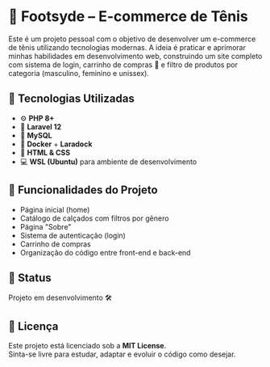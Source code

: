 # 👟 Footsyde – E-commerce de Tênis

Este é um projeto pessoal com o objetivo de desenvolver um e-commerce de tênis utilizando tecnologias modernas. A ideia é praticar e aprimorar minhas habilidades em desenvolvimento web, construindo um site completo com sistema de login, carrinho de compras 🛒 e filtro de produtos por categoria (masculino, feminino e unissex).

## 🧰 Tecnologias Utilizadas

- ⚙️ **PHP 8+**
- 🧱 **Laravel 12**
- 🐬 **MySQL**
- 🐳 **Docker** + **Laradock**
- 🎨 **HTML & CSS**
- 💻 **WSL (Ubuntu)** para ambiente de desenvolvimento

## 🔧 Funcionalidades do Projeto

- Página inicial (home)
- Catálogo de calçados com filtros por gênero
- Página "Sobre"
- Sistema de autenticação (login)
- Carrinho de compras
- Organização do código entre front-end e back-end

## 🚧 Status

Projeto em desenvolvimento 🛠️

## 📝 Licença

Este projeto está licenciado sob a **MIT License**.  
Sinta-se livre para estudar, adaptar e evoluir o código como desejar.
